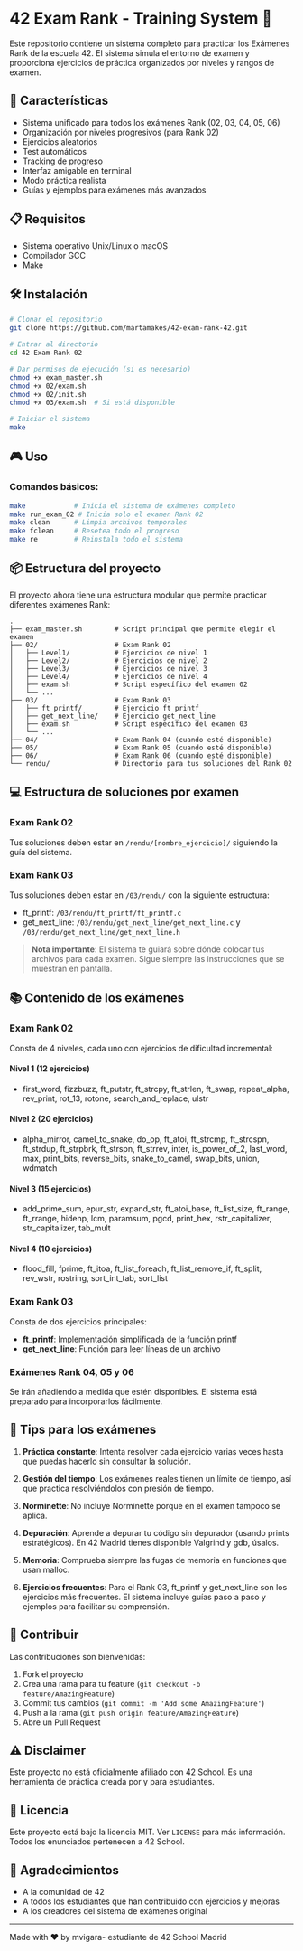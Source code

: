 # 42 Exam Rank - Training System 🚀

Este repositorio contiene un sistema completo para practicar los Exámenes Rank de la escuela 42. El sistema simula el entorno de examen y proporciona ejercicios de práctica organizados por niveles y rangos de examen.

## 🎯 Características

- Sistema unificado para todos los exámenes Rank (02, 03, 04, 05, 06)
- Organización por niveles progresivos (para Rank 02)
- Ejercicios aleatorios 
- Test automáticos
- Tracking de progreso
- Interfaz amigable en terminal
- Modo práctica realista
- Guías y ejemplos para exámenes más avanzados

## 📋 Requisitos

- Sistema operativo Unix/Linux o macOS
- Compilador GCC
- Make

## 🛠 Instalación

```bash
# Clonar el repositorio
git clone https://github.com/martamakes/42-exam-rank-42.git

# Entrar al directorio
cd 42-Exam-Rank-02

# Dar permisos de ejecución (si es necesario)
chmod +x exam_master.sh
chmod +x 02/exam.sh
chmod +x 02/init.sh
chmod +x 03/exam.sh  # Si está disponible

# Iniciar el sistema
make
```

## 🎮 Uso

### Comandos básicos:
```bash
make            # Inicia el sistema de exámenes completo
make run_exam_02 # Inicia solo el examen Rank 02
make clean      # Limpia archivos temporales
make fclean     # Resetea todo el progreso
make re         # Reinstala todo el sistema
```

## 📦 Estructura del proyecto

El proyecto ahora tiene una estructura modular que permite practicar diferentes exámenes Rank:

```
.
├── exam_master.sh        # Script principal que permite elegir el examen
├── 02/                   # Exam Rank 02
│   ├── Level1/           # Ejercicios de nivel 1
│   ├── Level2/           # Ejercicios de nivel 2
│   ├── Level3/           # Ejercicios de nivel 3
│   ├── Level4/           # Ejercicios de nivel 4
│   ├── exam.sh           # Script específico del examen 02
│   └── ...
├── 03/                   # Exam Rank 03
│   ├── ft_printf/        # Ejercicio ft_printf
│   ├── get_next_line/    # Ejercicio get_next_line
│   ├── exam.sh           # Script específico del examen 03
│   └── ...
├── 04/                   # Exam Rank 04 (cuando esté disponible)
├── 05/                   # Exam Rank 05 (cuando esté disponible)
├── 06/                   # Exam Rank 06 (cuando esté disponible)
└── rendu/                # Directorio para tus soluciones del Rank 02
```

## 💻 Estructura de soluciones por examen

### Exam Rank 02
Tus soluciones deben estar en `/rendu/[nombre_ejercicio]/` siguiendo la guía del sistema.

### Exam Rank 03
Tus soluciones deben estar en `/03/rendu/` con la siguiente estructura:
- ft_printf: `/03/rendu/ft_printf/ft_printf.c`
- get_next_line: `/03/rendu/get_next_line/get_next_line.c` y `/03/rendu/get_next_line/get_next_line.h`

> **Nota importante**: El sistema te guiará sobre dónde colocar tus archivos para cada examen. Sigue siempre las instrucciones que se muestran en pantalla.

## 📚 Contenido de los exámenes

### Exam Rank 02
Consta de 4 niveles, cada uno con ejercicios de dificultad incremental:

#### Nivel 1 (12 ejercicios)
- first_word, fizzbuzz, ft_putstr, ft_strcpy, ft_strlen, ft_swap, repeat_alpha, rev_print, rot_13, rotone, search_and_replace, ulstr

#### Nivel 2 (20 ejercicios)
- alpha_mirror, camel_to_snake, do_op, ft_atoi, ft_strcmp, ft_strcspn, ft_strdup, ft_strpbrk, ft_strspn, ft_strrev, inter, is_power_of_2, last_word, max, print_bits, reverse_bits, snake_to_camel, swap_bits, union, wdmatch

#### Nivel 3 (15 ejercicios)
- add_prime_sum, epur_str, expand_str, ft_atoi_base, ft_list_size, ft_range, ft_rrange, hidenp, lcm, paramsum, pgcd, print_hex, rstr_capitalizer, str_capitalizer, tab_mult

#### Nivel 4 (10 ejercicios)
- flood_fill, fprime, ft_itoa, ft_list_foreach, ft_list_remove_if, ft_split, rev_wstr, rostring, sort_int_tab, sort_list

### Exam Rank 03
Consta de dos ejercicios principales:
- **ft_printf**: Implementación simplificada de la función printf
- **get_next_line**: Función para leer líneas de un archivo

### Exámenes Rank 04, 05 y 06
Se irán añadiendo a medida que estén disponibles. El sistema está preparado para incorporarlos fácilmente.

## 📝 Tips para los exámenes

1. **Práctica constante**: Intenta resolver cada ejercicio varias veces hasta que puedas hacerlo sin consultar la solución.

2. **Gestión del tiempo**: Los exámenes reales tienen un límite de tiempo, así que practica resolviéndolos con presión de tiempo.

3. **Norminette**: No incluye Norminette porque en el examen tampoco se aplica.

4. **Depuración**: Aprende a depurar tu código sin depurador (usando prints estratégicos). En 42 Madrid tienes disponible Valgrind y gdb, úsalos.

5. **Memoria**: Comprueba siempre las fugas de memoria en funciones que usan malloc.

6. **Ejercicios frecuentes**: Para el Rank 03, ft_printf y get_next_line son los ejercicios más frecuentes. El sistema incluye guías paso a paso y ejemplos para facilitar su comprensión.

## 🤝 Contribuir

Las contribuciones son bienvenidas:

1. Fork el proyecto
2. Crea una rama para tu feature (`git checkout -b feature/AmazingFeature`)
3. Commit tus cambios (`git commit -m 'Add some AmazingFeature'`)
4. Push a la rama (`git push origin feature/AmazingFeature`)
5. Abre un Pull Request

## ⚠️ Disclaimer

Este proyecto no está oficialmente afiliado con 42 School. Es una herramienta de práctica creada por y para estudiantes.

## 📜 Licencia

Este proyecto está bajo la licencia MIT. Ver `LICENSE` para más información.
Todos los enunciados pertenecen a 42 School.

## 🙏 Agradecimientos

- A la comunidad de 42
- A todos los estudiantes que han contribuido con ejercicios y mejoras
- A los creadores del sistema de exámenes original

---
Made with ❤️ by mvigara- estudiante de 42 School Madrid
